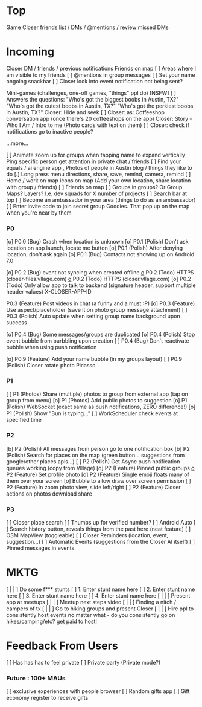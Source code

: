 
# Top

 [ ](E) Game
 [ ](R) Closer friends list / DMs / @mentions / review missed DMs

# Incoming

 [ ](R) Closer DM / friends / previous notifications
 [ ](R) Friends on map
    [ ] Areas where I am visible to my friends
 [ ] @mentions in group messages
 [ ] Set your name ongoing snackbar
 [ ] Closer look into event notification not being sent?

 [ ](E) Mini-games (challenges, one-off games, "things" ppl do) [NSFW]
    [ ] Answers the questions:
        "Who's got the biggest boobs in Austin, TX?"
        "Who's got the cutest boobs in Austin, TX?"
        "Who's got the perkiest boobs in Austin, TX?"
 [ ](E) Closer: Hide and seek
 [ ] Closer: as: Coffeeshop conversation app (once there's 20 coffeeshops on the app)
 [ ](R) Closer: Story - Who I Am / Intro to me (Photo cards with text on them)
 [ ] Closer: check if notifications go to inactive people?

 ...more...

 [ ] Animate zoom up for groups when tapping name to expand vertically
 [ ](R) Ping specific person get attention in private chat / friends
 [ ] Find your equals / ai engine app
 [.](R) Photos of people in Austin blog / things they like to do
 [.] Long press menu directions, share, save, remind, camera, remind
 [ ] Home / work on map icons on map (Add your own location, share location with group / friends)
    [ ] Friends on map
 [ ] Groups in groups? Or Group Maps? Layers? I.e. dev squads for X number of projects
 [ ] Search bar at top
 [ ] Become an ambassador in your area (things to do as an ambassador)
 [ ] Enter invite code to join secret group
 [ ](E) Goodies.  That pop up on the map when you're near by them

### P0 ###

 [o] P0.0 (Bug) Crash when location is unknown
 [o] P0.1 (Polish) Don't ask location on app launch, locate me button
 [o] P0.1 (Polish) After denying location, don't ask again
 [o] P0.1 (Bug) Contacts not showing up on Android 7.0

 [o] P0.2 (Bug) event not syncing when created offline
 [o](S) P0.2 (Todo) HTTPS (closer-files.vllage.com)
 [o](S) P0.2 (Todo) HTTPS (closer.vllage.com)
    [o] P0.2 (Todo) Only allow app to talk to backend (signature header, support multiple header values) X-CLOSER-APP-ID

 [ ](R) P0.3 (Feature) Post videos in chat (a funny and a must :P)
 [o] P0.3 (Feature) Use aspect/placeholder (save it on photo group message attachment)
 [ ] P0.3 (Polish) Auto update when setting group name background upon success

 [o] P0.4 (Bug) Some messages/groups are duplicated
 [o] P0.4 (Polish) Stop event bubble from burbbling upon creation
 [ ] P0.4 (Bug) Don't reactivate bubble when using push notification

 [o] P0.9 (Feature) Add your name bubble (in my groups layout)
 [ ] P0.9 (Polish) Closer rotate photo Picasso

### P1 ###

 [ ] P1 (Photos) Share (multiple) photos to group from external app (tap on group from menu)
 [o] P1 (Photos) Add public photos to suggestion
 [o] P1 (Polish) WebSocket (exact same as push notifications, ZERO difference!)
 [o] P1 (Polish) Show "Bun is typing..."
    [.] WorkScheduler check events at specified time

### P2 ###

 [b] P2 (Polish) All messages from person go to one notification box
 [b] P2 (Polish) Search for places on the map (green button... suggestions from google/other places apis...)
 [ ] P2 (Polish) Get Async push notification queues working (copy from Vlllage)
 [o] P2 (Feature) Pinned public groups
 [o](R) P2 (Feature) Set profile photo
 [o] P2 (Feature) Single emoji floats many of them over your screen
    [o] Bubble to allow draw over screen permission
 [ ] P2 (Feature) In zoom photo view, slide left/right
 [ ] P2 (Feature) Closer actions on photos download share


### P3 ###

 [ ] Closer place search
     [ ] Thumbs up for verified number?
 [ ] Android Auto
 [ ] Search history button, reveals things from the past here (neat feature)
 [ ] OSM MapView (toggleable)
 [ ] Closer Reminders (location, event, suggestion...)
 [ ] Automatic Events (suggestions from the Closer AI itself)
 [ ] Pinned messages in events

# MKTG

 [ | | ] Do some f*** stunts
    [ ] 1. Enter stunt name here
    [ ] 2. Enter stunt name here
    [ ] 3. Enter stunt name here
    [ ] 4. Enter stunt name here
 [ | | ] Present app at meetups
 [ | | ] Meetup next steps video
 [ | | ] Finding a nitch / campers of tx
 [ | | ] Go to hiking groups and present Closer
 [ | | ] Hire ppl to consistently host events no matter what - do you consistently go on hikes/camping/etc? get paid to host!

# Feedback From Users

 [ ] Has has has to feel private
 [ ] Private party (Private mode?)

### Future : 100+ MAUs ###

 [ ] exclusive experiences with people browser
 [ ] Random gifts app
    [ ] Gift economy register to receive gifts
